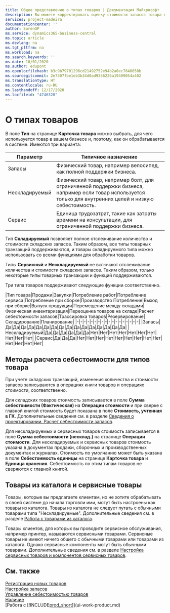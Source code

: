 ```yaml
---
title: Общее представление о типах товаров | Документация Майкрософт
description: Вы можете корректировать оценку стоимости запасов товара с помощью методов FIFO или средней себестоимости, например при изменении себестоимости по причине, не связанной с другими транзакциями.
services: project-madeira
documentationcenter: ''
author: SorenGP
ms.service: dynamics365-business-central
ms.topic: article
ms.devlang: na
ms.tgt_pltfrm: na
ms.workload: na
ms.search.keywords: ''
ms.date: 10/01/2020
ms.author: edupont
ms.openlocfilehash: b3c9b79701296cd21492752e94b2a0ec7848658b
ms.sourcegitcommit: 2e7307fbe1eb3b34d0ad9356226a19409054a402
ms.translationtype: HT
ms.contentlocale: ru-RU
ms.lasthandoff: 12/17/2020
ms.locfileid: "4746320"
---
```

# <a name="about-item-types"></a>О типах товаров
В поле **Тип** на странице **Карточка товара** можно выбрать, для чего используется товар в вашем бизнесе и, поэтому, как он обрабатывается в системе. Имеются три варианта:

|Параметр|Типичное назначение|
|------|-----------|
|Запасы|Физический товар, например велосипед, как полной поддержки бизнеса.|
|Нескладируемый|Физический товар, например болт, для ограниченной поддержки бизнеса, например если товар используется только для внутренних целей и низкую себестоимость.|
|Сервис|Единица трудозатрат, такие как затраты времени на консультации, для ограниченной поддержки бизнеса.|

Тип **Складируемый** позволяет полное отслеживание количество и стоимости складских запасов. Таким образом, все типы товарных транзакций поддерживаются, и товары складируемого типа можно использовать со всеми функциями для обработки товаров.

Типы **Сервисный** и **Нескладируемый** не включают отслеживание количества и стоимости складских запасов. Таким образом, только некоторые типы товарных транзакции и функций поддерживаются.

Три типа товаров поддерживают следующие функции соответственно.

|Тип товара|Продажи|Закупки|Потребление работ|Потребление сервиса|Потребление при сборке|Производство Потребление|Выход при сборке|Выпуск продукции|Перемещение между складами|Физическая инвентаризация|Переоценка товаров на складе|Расчет себестоимости запасов|Трассировка товаров|Резервирование|Складирование|Планирование|
|-|-|-|-|-|-|-|-|-|-|-|-|-|-|-|-|-|-|
|Запасы|Да|Да|Да|Да|Да|Да|Да|Да|Да|Да|Да|Да|Да|Да|Да|Да|
|Нескладируемый|Да|Да|Да|Да|Да|Да|Нет|Нет|Нет|Нет|Нет|Нет|Нет|Нет|Нет|Нет|
|Сервис|Да|Да|Да|Нет|Нет|Нет|Нет|Нет|Нет|Нет|Нет|Нет|Нет|Нет|Нет|Нет|

## <a name="costing-methods-for-types-of-items"></a>Методы расчета себестоимости для типов товара
При учете складских транзакций, изменения количества и стоимости запасов записываются в операциях книги товаров и операциях стоимости, соответственно. 

Для складских товаров стоимость записывается в поле **Сумма себестоимости (Фактическая)** на **Операции стоимости** и при сверке с главной книгой стоимость будет показана в поле **Стоимость, учтенная в ГК**. Дополнительные сведения см. в разделе [Сведения о проектировании. Расчет себестоимости запасов](design-details-inventory-costing.md).

Для нескладируемых и сервисных товаров стоимость записывается в поле **Сумма себестоимости (несклад.)** на странице **Операции стоимости**. Для нескладируемых и сервисных товаров стоимость указана в документах продажи, сборочных и производственных документах и журналах. Стоимость по умолчанию может быть указана в поле **Себестоимость единицы** на странице **Карточка товара** и **Единица хранения**. Себестоимость по этим типам товаров не сверяются с главной книгой. 

## <a name="catalog-and-service-items"></a>Товары из каталога и сервисные товары
Товары, которые вы предлагаете клиентам, но не хотите обрабатывать в своей системе до начала торговли ими, могут быть настроены как товары из каталога. Товары из каталога не следует путать с обычными товарами типа "Нескладируемые". Дополнительные сведения см. в разделе [Работа с товарами из каталога](inventory-how-work-nonstock-items.md).

Товары клиентов, для которых вы проводите сервисное обслуживания, например принтер, называются сервисными товарами. Сервисные товары не имеют ничего общего с обычными товарами или товарами из каталога. Однако сервисные компоненты могут быть обычными товарами. Дополнительные сведения см. в разделе [Настройка сервисных товаров и компонентов сервисных товаров](service-how-setup-service-items.md).

## <a name="see-also"></a>См. также
[Регистрация новых товаров](inventory-how-register-new-items.md)  
[Настройка запасов](inventory-setup-inventory.md)  
[Управление себестоимостью товаров](finance-manage-inventory-costs.md)  
[Наличие](inventory-manage-inventory.md)  
[Работа с [!INCLUDE[prod_short](includes/prod_short.md)]](ui-work-product.md)

